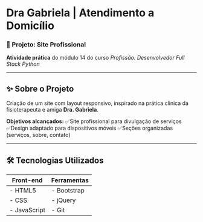 # Dra Gabriela | Atendimento a Domicílio 

### 📝 Projeto: Site Profissional
**Atividade prática** do módulo 14 do curso *Profissão: Desenvolvedor Full Stack Python*

---

## ✨ Sobre o Projeto
Criação de um site com layout responsivo, inspirado na prática clinica da fisioterapeuta e amiga **Dra. Gabriela**.

**Objetivos alcançados:**
✅Site profissional para divulgação de serviços
✅Design adaptado para dispositivos móveis
✅Seções organizadas (serviços, sobre, contato)

---

## 🛠 Tecnologias Utilizados
| Front-end | Ferramentas |
|-------|-------|
| - HTML5| - Bootstrap|
| - CSS| - jQuery|
| - JavaScript| - Git|
